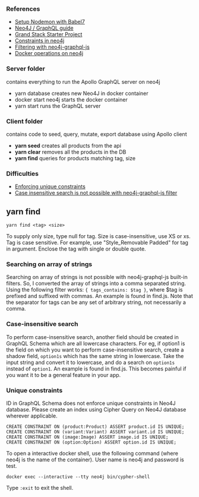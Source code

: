 ### References
* [Setup Nodemon with Babel7](https://www.codementor.io/michaelumanah/how-to-set-up-babel-7-and-nodemon-with-node-js-pbj7cietc)
* [Neo4J / GraphQL guide](https://neo4j.com/developer/graphql/)
* [Grand Stack Starter Project](https://grandstack.io/docs/getting-started-grand-stack-starter.html)
* [Constraints in neo4j](https://neo4j.com/docs/cypher-manual/current/schema/constraints/)
* [Filtering with neo4j-graphql-js](https://grandstack.io/docs/graphql-filtering.html)
* [Docker operations on neo4j](https://neo4j.com/docs/operations-manual/current/docker/operations/)

### Server folder 
contains everything to run the Apollo GraphQL server on neo4j
* yarn database creates new Neo4J in docker container
* docker start neo4j starts the docker container
* yarn start runs the GraphQL server

### Client folder 
contains code to seed, query, mutate, export database using Apollo client
* **yarn seed** creates all products from the api
* **yarn clear** removes all the products in the DB
* **yarn find** queries for products matching tag, size

### Difficulties
* [Enforcing unique constraints](https://stackoverflow.com/questions/56415973/how-can-there-be-multiple-graphql-nodes-with-the-same-id)
* [Case insensitive search is not possible with neo4j-graphql-js filter](https://grandstack.io/docs/graphql-filtering.html)

## yarn find
```
yarn find <tag> <size>
``` 
To supply only size, type null for tag. Size is case-insensitive, use XS or xs. Tag is case sensitive. For example, use "Style_Removable Padded"
for tag in argument. Enclose the tag with single or double quote.

### Searching on array of strings
Searching on array of strings is not possible with neo4j-graphql-js built-in filters. So, I converted the array of strings 
into a comma separated string. Using the following filter works: `{ tags_contains: $tag }`, where $tag is prefixed and suffixed with commas.
An example is found in find.js. Note that the separator for tags can be any set of arbitrary string, not necessarily a comma.

### Case-insensitive search
To perform case-insensitive search, another field should be created in GraphQL Schema which are all lowercase characters. For eg, if option1 
is the field on which you want to perform case-insensitive search, create a shadow field, `option1s` which has the same string in lowercase.
Take the input string and convert it to lowercase, and do a search on `option1s` instead of `option1`. An example is found in find.js. This
becomes painful if you want it to be a general feature in your app. 

### Unique constraints
ID in GraphQL Schema does not enforce unique constraints in Neo4J database. Please create an index using Cipher Query on Neo4J 
database wherever applicable. 

```
CREATE CONSTRAINT ON (product:Product) ASSERT product.id IS UNIQUE;
CREATE CONSTRAINT ON (variant:Variant) ASSERT variant.id IS UNIQUE;
CREATE CONSTRAINT ON (image:Image) ASSERT image.id IS UNIQUE;
CREATE CONSTRAINT ON (option:Option) ASSERT option.id IS UNIQUE;
```

To open a interactive docker shell, use the following command (where neo4j is the name of the container). User name is neo4j
and password is test.

```
docker exec --interactive --tty neo4j bin/cypher-shell
````
Type `:exit` to exit the shell.

